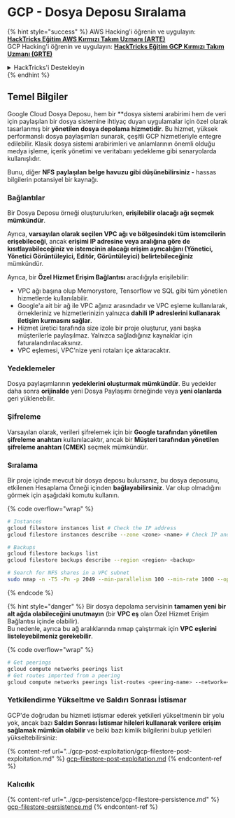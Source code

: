 # GCP - Dosya Deposu Sıralama

{% hint style="success" %}
AWS Hacking'i öğrenin ve uygulayın: <img src="/.gitbook/assets/image.png" alt="" data-size="line">[**HackTricks Eğitim AWS Kırmızı Takım Uzmanı (ARTE)**](https://training.hacktricks.xyz/courses/arte)<img src="/.gitbook/assets/image.png" alt="" data-size="line">\
GCP Hacking'i öğrenin ve uygulayın: <img src="/.gitbook/assets/image (2).png" alt="" data-size="line">[**HackTricks Eğitim GCP Kırmızı Takım Uzmanı (GRTE)**<img src="/.gitbook/assets/image (2).png" alt="" data-size="line">](https://training.hacktricks.xyz/courses/grte)

<details>

<summary>HackTricks'i Destekleyin</summary>

* [**Abonelik planlarını**](https://github.com/sponsors/carlospolop) kontrol edin!
* 💬 [**Discord grubuna**](https://discord.gg/hRep4RUj7f) katılın veya [**telegram grubuna**](https://t.me/peass) katılın veya bizi **Twitter** 🐦 [**@hacktricks\_live**](https://twitter.com/hacktricks\_live)** takip edin.**
* **Hacking püf noktalarını paylaşarak PR'ler göndererek** [**HackTricks**](https://github.com/carlospolop/hacktricks) ve [**HackTricks Cloud**](https://github.com/carlospolop/hacktricks-cloud) github depolarına katkıda bulunun.

</details>
{% endhint %}

## Temel Bilgiler

Google Cloud Dosya Deposu, hem bir **dosya sistemi arabirimi hem de veri için paylaşılan bir dosya sistemine ihtiyaç duyan uygulamalar için özel olarak tasarlanmış bir **yönetilen dosya depolama hizmetidir**. Bu hizmet, yüksek performanslı dosya paylaşımları sunarak, çeşitli GCP hizmetleriyle entegre edilebilir. Klasik dosya sistemi arabirimleri ve anlamlarının önemli olduğu medya işleme, içerik yönetimi ve veritabanı yedekleme gibi senaryolarda kullanışlıdır.

Bunu, diğer **NFS** **paylaşılan belge havuzu gibi düşünebilirsiniz -** hassas bilgilerin potansiyel bir kaynağı.

### Bağlantılar

Bir Dosya Deposu örneği oluşturulurken, **erişilebilir olacağı ağı seçmek mümkündür**.

Ayrıca, **varsayılan olarak seçilen VPC ağı ve bölgesindeki tüm istemcilerin erişebileceği**, ancak **erişimi IP adresine veya aralığına göre de kısıtlayabileceğiniz ve istemcinin alacağı erişim ayrıcalığını (Yönetici, Yönetici Görüntüleyici, Editör, Görüntüleyici) belirtebileceğiniz** mümkündür.

Ayrıca, bir **Özel Hizmet Erişim Bağlantısı** aracılığıyla erişilebilir:

* VPC ağı başına olup Memorystore, Tensorflow ve SQL gibi tüm yönetilen hizmetlerde kullanılabilir.
* Google'a ait bir ağ ile VPC ağınız arasındadır ve VPC eşleme kullanılarak, örnekleriniz ve hizmetlerinizin yalnızca **dahili IP adreslerini kullanarak iletişim kurmasını sağlar**.
* Hizmet üretici tarafında size izole bir proje oluşturur, yani başka müşterilerle paylaşılmaz. Yalnızca sağladığınız kaynaklar için faturalandırılacaksınız.
* VPC eşlemesi, VPC'nize yeni rotaları içe aktaracaktır.

### Yedeklemeler

Dosya paylaşımlarının **yedeklerini oluşturmak mümkündür**. Bu yedekler daha sonra **orijinalde** yeni Dosya Paylaşımı örneğinde veya **yeni olanlarda** geri yüklenebilir.

### Şifreleme

Varsayılan olarak, verileri şifrelemek için bir **Google tarafından yönetilen şifreleme anahtarı** kullanılacaktır, ancak bir **Müşteri tarafından yönetilen şifreleme anahtarı (CMEK)** seçmek mümkündür.

### Sıralama

Bir proje içinde mevcut bir dosya deposu bulursanız, bu dosya deposunu, etkilenen Hesaplama Örneği içinden **bağlayabilirsiniz**. Var olup olmadığını görmek için aşağıdaki komutu kullanın.

{% code overflow="wrap" %}
```bash
# Instances
gcloud filestore instances list # Check the IP address
gcloud filestore instances describe --zone <zone> <name> # Check IP and access restrictions

# Backups
gcloud filestore backups list
gcloud filestore backups describe --region <region> <backup>

# Search for NFS shares in a VPC subnet
sudo nmap -n -T5 -Pn -p 2049 --min-parallelism 100 --min-rate 1000 --open 10.99.160.2/20
```
{% endcode %}

{% hint style="danger" %}
Bir dosya depolama servisinin **tamamen yeni bir alt ağda olabileceğini unutmayın** (bir **VPC eş** olan Özel Hizmet Erişim Bağlantısı içinde olabilir).\
Bu nedenle, ayrıca bu ağ aralıklarında nmap çalıştırmak için **VPC eşlerini listeleyebilmeniz gerekebilir**.

{% code overflow="wrap" %}
```bash
# Get peerings
gcloud compute networks peerings list
# Get routes imported from a peering
gcloud compute networks peerings list-routes <peering-name> --network=<network-name> --region=<region> --direction=INCOMING
```
### Yetkilendirme Yükseltme ve Saldırı Sonrası İstismar

GCP'de doğrudan bu hizmeti istismar ederek yetkileri yükseltmenin bir yolu yok, ancak bazı **Saldırı Sonrası İstismar hileleri kullanarak verilere erişim sağlamak mümkün olabilir** ve belki bazı kimlik bilgilerini bulup yetkileri yükseltebilirsiniz:

{% content-ref url="../gcp-post-exploitation/gcp-filestore-post-exploitation.md" %}
[gcp-filestore-post-exploitation.md](../gcp-post-exploitation/gcp-filestore-post-exploitation.md)
{% endcontent-ref %}

### Kalıcılık

{% content-ref url="../gcp-persistence/gcp-filestore-persistence.md" %}
[gcp-filestore-persistence.md](../gcp-persistence/gcp-filestore-persistence.md)
{% endcontent-ref %}
